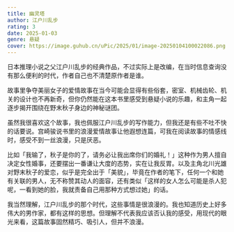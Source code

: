 ```yaml
---
title: 幽灵塔
author: 江户川乱步
rating: 3
date: 2025-01-03
genre: 悬疑
cover: https://image.guhub.cn/uPic/2025/01/image-20250104100022086.png
---
```


日本推理小说之父江户川乱步的经典作品，不过实际上是改编，在当时信息查询没有那么便利的时代，作者自己也不清楚原作者是谁。

故事里争夺美丽女子的爱情故事在当今可能会显得有些俗套，密室、机械齿轮、机关的设计也不再新奇，但你仍然能在这本书里感受到悬疑小说的乐趣，和主角一起逐步揭开围绕在野末秋子身边的神秘谜团。

虽然我很喜欢这个故事，我也佩服江户川乱步的写作能力，但我还是有些不吐不快的话要说。宫崎骏说书里的浪漫爱情故事让他遐想连篇，可我在阅读故事的情感线时，感受不到一丝浪漫，只是厌恶。

比如「我输了，秋子是你的了，请务必让我出席你们的婚礼！」这种作为男人擅自决定女性婚事，还要摆出一番谦让大度的态势，实在让我反胃。以及主角北川光雄对野末秋子的爱恋，似乎是完全出于「美貌」，毕竟在作者的笔下，任何一个和她有关联的男人，无不称赞其动人的面容，还有类似「这样的女人怎么可能是杀人犯呢，一看到她的脸，我就责备自己用那种方式想过她」的话。

我当然理解，江户川乱步的那个时代，这些事情是很浪漫的。我也知道历史上好多伟大的男作家，都有这样的思想。但理解不代表我应该否认我的感受，用现代的眼光来看，这篇故事固然精巧、吸引人，但并不浪漫。